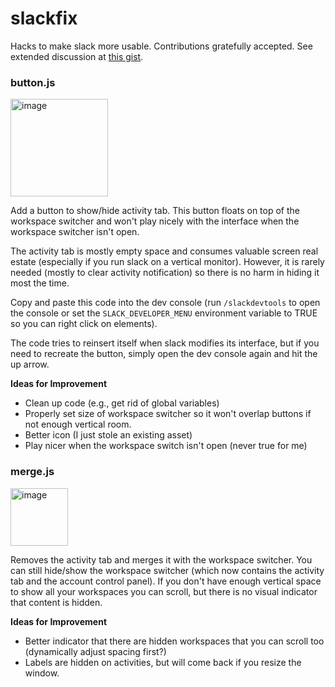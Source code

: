 # slackfix
Hacks to make slack more usable.  Contributions gratefully accepted.  See extended discussion at [this gist](https://gist.github.com/Kenny-MWI/6b1a88ad38b5ffef347527a82becf054).

### button.js

<img width="156" alt="image" src="https://user-images.githubusercontent.com/2342142/292336438-2863af2b-6467-40c7-8e5d-f736d04bb253.png">

 Add a button to show/hide activity tab.  This button floats on top of the workspace switcher and won't play nicely with the interface when the workspace switcher isn't open.

The activity tab is mostly empty space and consumes valuable screen real estate (especially if you run slack on a vertical monitor).  However, it is rarely needed (mostly to clear activity notification) so there is no harm in hiding it most the time.

 Copy and paste this code into the dev console (run `/slackdevtools` to open the console or set the `SLACK_DEVELOPER_MENU` environment variable to TRUE so you can right click on elements).

 The code tries to reinsert itself when slack modifies its interface, but if you need to recreate the button, simply open the dev console again and hit the up arrow.

**Ideas for Improvement**
  * Clean up code (e.g., get rid of global variables)
  * Properly set size of workspace switcher so it won't overlap buttons if not enough vertical room.
  * Better icon (I just stole an existing asset)
  * Play nicer when the workspace switch isn't open (never true for me)
    
### merge.js
<img width="92" alt="image" src="https://github.com/dkoes/slackfix/assets/2342142/2858da60-e094-46ee-a7f3-2692bd1e8368">

Removes the activity tab and merges it with the workspace switcher.  You can still hide/show the workspace switcher (which now contains the activity tab and the account control panel).  If you don't have enough vertical space to show all your workspaces you can scroll, but there is no visual indicator that content is hidden.

**Ideas for Improvement**
  * Better indicator that there are hidden workspaces that you can scroll too (dynamically adjust spacing first?)
  * Labels are hidden on activities, but will come back if you resize the window.
